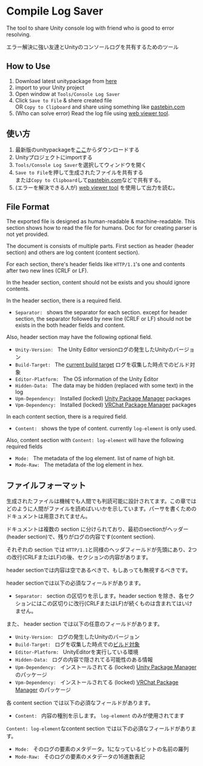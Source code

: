 Compile Log Saver
===

The tool to share Unity console log with friend who is good to error resolving.

エラー解決に強い友達とUnityのコンソールログを共有するためのツール

How to Use
---

1. Download latest unitypackage from [here][saver-unitypackage-download]
2. import to your Unity project
3. Open window at `Tools/Console Log Saver`
4. Click `Save to File` & shere created file \
   OR `Copy to Clipboard` and share using something like [pastebin.com]
5. (Who can solve error) Read the log file using [web viewer tool][viewer].

使い方
---
1. 最新版のunitypackageを[ここ][saver-unitypackage-download]からダウンロードする
2. Unityプロジェクトにimportする
3. `Tools/Console Log Saver`を選択してウィンドウを開く
4. `Save to File`を押して生成されたファイルを共有する\
   または`Copy to Clipboard`して[pastebin.com]などで共有する。
5. (エラーを解決できる人が) [web viewer tool][viewer] を使用して出力を読む。

File Format
---

The exported file is designed as human-readable & machine-readable.
This section shows how to read the file for humans. Doc for for creating parser is not yet provided.

The document is consists of multiple parts. First section as header (header section) and others are log content (content section).

For each section, there's header fields like `HTTP/1.1`'s one and contents after two new lines (CRLF or LF).

In the header section, content should not be exists and you should ignore contents.

In the header section, there is a required field.

- `Separator: ` shows the separator for each section. except for header section, the separator followed by new line (CRLF or LF) should not be exists in the both header fields and content.

Also, header section may have the following optional field.

- `Unity-Version: ` The Unity Editor versionログの発生したUnityのバージョン
- `Build-Target: ` The [current build target][unity-build-target] ログを収集した時点でのビルド対象
- `Editor-Platform: ` The OS information of the Unity Editor
- `Hidden-Data: ` The data may be hidden (replaced with some text) in the log
- `Upm-Dependency: ` Installed (locked) [Unity Package Manager][UPM] packages
- `Vpm-Dependency: ` Installed (locked) [VRChat Package Manager][VPM] packages

In each content section, there is a required field.

- `Content: ` shows the type of content. currently `log-element` is only used.

Also, content section with `Content: log-element` will have the following required fields

- `Mode: ` The metadata of the log element. list of name of high bit.
- `Mode-Raw: ` The metadata of the log element in hex.

ファイルフォーマット
---

生成されたファイルは機械でも人間でも判読可能に設計されてます。この章ではどのように人間がファイルを読めばいいかを示しています。パーサを書くためのドキュメントは用意されてません。

ドキュメントは複数の section に分けられており、最初のsectionがヘッダー(header section)で、残りがログの内容です(content section).

それぞれの section では `HTTP/1.1`と同様のヘッダフィールドが先頭にあり、2つの改行(CRLFまたはLF)の後、セクションの内容があります。

header sectionでは内容は空であるべきで、もしあっても無視するべきです。

header sectionでは以下の必須なフィールドがあります。

- `Separator: ` section の区切りを示します。header section を除き、各セクションにはこの区切りに改行(CRLFまたはLF)が続くものは含まれてはいけません。

また、 header section では以下の任意のフィールドがあります。

- `Unity-Version: ` ログの発生したUnityのバージョン
- `Build-Target: ` ログを収集した時点での[ビルド対象][unity-build-target]
- `Editor-Platform: ` UnityEditorを実行している環境
- `Hidden-Data: ` ログの内容で隠されてる可能性のある情報
- `Upm-Dependency: ` インストールされてる (locked) [Unity Package Manager][UPM] のパッケージ
- `Vpm-Dependency: ` インストールされてる (locked) [VRChat Package Manager][VPM] のパッケージ

各 content section では以下の必須なフィールドがあります。

- `Content: ` 内容の種別を示します。 `log-element` のみが使用されてます

`Content: log-element`なcontent section では以下の必須なフィールドがあります。

- `Mode: ` そのログの要素のメタデータ。1になっているビットの名前の羅列
- `Mode-Raw: ` そのログの要素のメタデータの16進数表記

[saver-unitypackage-download]: https://github.com/anatawa12/ConsoleLogSaver/releases/latest/download/saver.unitypackage
[pastebin.com]: https://pastebin.com/
[viewer]: https://anatawa12.github.io/ConsoleLogSaver/
[unity-build-target]: https://docs.unity3d.com/2021.2/ScriptReference/EditorUserBuildSettings-activeBuildTarget.html
[UPM]: https://docs.unity3d.com/Manual/Packages.html
[VPM]: https://vcc.docs.vrchat.com/vpm/

